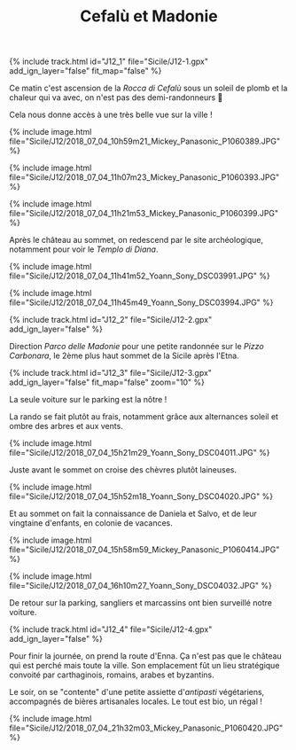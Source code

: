 ﻿---
title: "Cefalù et Madonie"
permalink: /Sicile/J12/
sidebar:
  nav: "sicile"
enable_tracks: true
---

{% include track.html id="J12_1" file="Sicile/J12-1.gpx" add_ign_layer="false" fit_map="false" %}

Ce matin c'est ascension de la *Rocca di Cefalù* sous un soleil de plomb et la chaleur qui va avec, on n'est pas des demi-randonneurs :muscle:

Cela nous donne accès à une très belle vue sur la ville !

{% include image.html file="Sicile/J12/2018_07_04_10h59m21_Mickey_Panasonic_P1060389.JPG" %}

{% include image.html file="Sicile/J12/2018_07_04_11h07m23_Mickey_Panasonic_P1060393.JPG" %}

{% include image.html file="Sicile/J12/2018_07_04_11h21m53_Mickey_Panasonic_P1060399.JPG" %}

Après le château au sommet, on redescend par le site archéologique, notamment pour voir le *Templo di Diana*.

{% include image.html file="Sicile/J12/2018_07_04_11h41m52_Yoann_Sony_DSC03991.JPG" %}

{% include image.html file="Sicile/J12/2018_07_04_11h45m49_Yoann_Sony_DSC03994.JPG" %}

{% include track.html id="J12_2" file="Sicile/J12-2.gpx" add_ign_layer="false" %}

Direction *Parco delle Madonie* pour une petite randonnée sur le *Pizzo Carbonara*, le 2ème plus haut sommet de la Sicile après l'Etna.

{% include track.html id="J12_3" file="Sicile/J12-3.gpx" add_ign_layer="false" fit_map="false" zoom="10" %}

La seule voiture sur le parking est la nôtre !

La rando se fait plutôt au frais, notamment grâce aux alternances soleil et ombre des arbres et aux vents.

{% include image.html file="Sicile/J12/2018_07_04_15h21m29_Yoann_Sony_DSC04011.JPG" %}

Juste avant le sommet on croise des chèvres plutôt laineuses.

{% include image.html file="Sicile/J12/2018_07_04_15h52m18_Yoann_Sony_DSC04020.JPG" %}

Et au sommet on fait la connaissance de Daniela et Salvo, et de leur vingtaine d'enfants, en colonie de vacances.

{% include image.html file="Sicile/J12/2018_07_04_15h58m59_Mickey_Panasonic_P1060414.JPG" %}

{% include image.html file="Sicile/J12/2018_07_04_16h10m27_Yoann_Sony_DSC04032.JPG" %}

De retour sur la parking, sangliers et marcassins ont bien surveillé notre voiture.

{% include track.html id="J12_4" file="Sicile/J12-4.gpx" add_ign_layer="false" %}

Pour finir la journée, on prend la route d'Enna. Ça n'est pas que le château qui est perché mais toute la ville.
Son emplacement fût un lieu stratégique convoité par carthaginois, romains, arabes et byzantins.

Le soir, on se "contente" d'une petite assiette d'*antipasti* végétariens, accompagnés de bières artisanales locales. Le tout est bio, un régal !

{% include image.html file="Sicile/J12/2018_07_04_21h32m03_Mickey_Panasonic_P1060420.JPG" %}
